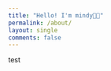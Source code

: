 ```yaml
---
title: "Hello! I'm mindy👋🏻"
permalink: /about/
layout: single
comments: false
---
```


test
